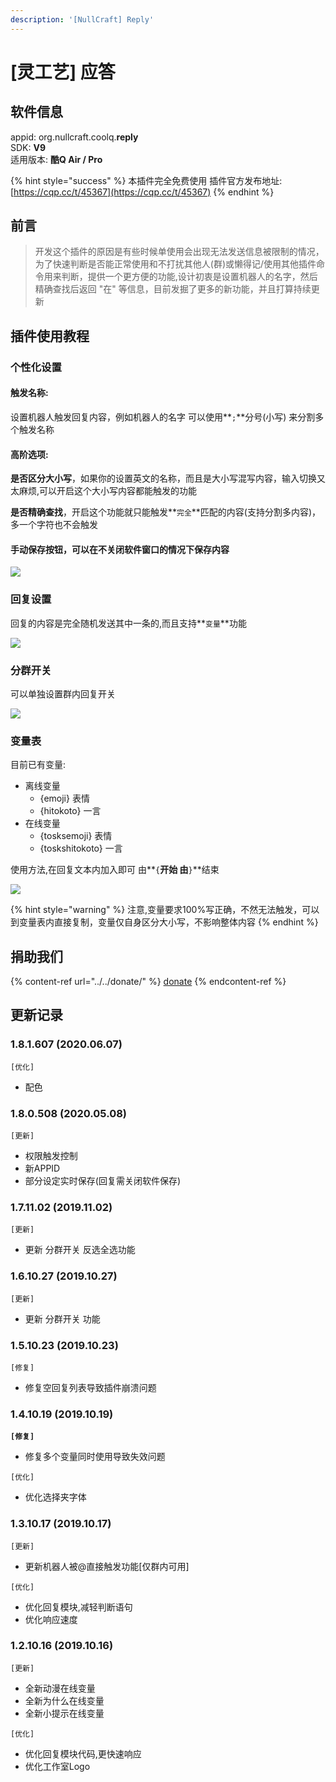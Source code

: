 ```yaml
---
description: '[NullCraft] Reply'
---
```


# \[灵工艺] 应答

## 软件信息

appid: org.nullcraft.coolq.**reply**\
SDK: **V9**\
适用版本: **酷Q Air / Pro**

{% hint style="success" %}
本插件完全免费使用  插件官方发布地址:[https://cqp.cc/t/45367](https://cqp.cc/t/45367)
{% endhint %}

## 前言

> 开发这个插件的原因是有些时候单使用会出现无法发送信息被限制的情况，为了快速判断是否能正常使用和不打扰其他人(群)或懒得记/使用其他插件命令用来判断，提供一个更方便的功能,设计初衷是设置机器人的名字，然后精确查找后返回 "在" 等信息，目前发掘了更多的新功能，并且打算持续更新

## 插件使用教程

### 个性化设置

#### 触发名称:

设置机器人触发回复内容，例如机器人的名字 可以使用**`;`**分号(小写) 来分割多个触发名称

#### 高阶选项:

**是否区分大小写**，如果你的设置英文的名称，而且是大小写混写内容，输入切换又太麻烦,可以开启这个大小写内容都能触发的功能

**是否精确查找**，开启这个功能就只能触发**`完全`**匹配的内容(支持分割多内容)，多一个字符也不会触发

#### 手动保存按钮，可以在不关闭软件窗口的情况下保存内容

![](../../.gitbook/assets/reply\_1.png)

### 回复设置

回复的内容是完全随机发送其中一条的,而且支持**`变量`**功能

![](../../.gitbook/assets/reply\_2.png)

### 分群开关

可以单独设置群内回复开关

![](../../.gitbook/assets/reply\_3.png)

### 变量表

目前已有变量:

* 离线变量
  * {emoji} 表情
  * {hitokoto} 一言
* 在线变量
  * {tosksemoji} 表情
  * {toskshitokoto} 一言

使用方法,在回复文本内加入即可 由**`{`**开始 由**`}`**结束

![](../../.gitbook/assets/reply\_4.png)



{% hint style="warning" %}
注意,变量要求100%写正确，不然无法触发，可以到变量表内直接复制，变量仅自身区分大小写，不影响整体内容
{% endhint %}

## 捐助我们

{% content-ref url="../../donate/" %}
[donate](../../donate/)
{% endcontent-ref %}

## 更新记录

### 1.8.1.607 (2020.06.07)

`[优化]`

* 配色

### 1.8.0.508 (2020.05.08)

`[更新]`

* 权限触发控制
* 新APPID
* 部分设定实时保存(回复需关闭软件保存)

### 1.7.11.02 (2019.11.02)

`[更新]`

* 更新 分群开关 反选全选功能

### 1.6.10.27 (2019.10.27)

`[更新]`

* 更新 分群开关 功能&#x20;

### 1.5.10.23 (2019.10.23)

`[修复]`

* 修复空回复列表导致插件崩溃问题

### 1.4.10.19 (2019.10.19)

**`[修复]`**

* 修复多个变量同时使用导致失效问题

`[优化]`

* 优化选择夹字体

### 1.3.10.17 (2019.10.17)

`[更新]`

* 更新机器人被@直接触发功能\[仅群内可用]

`[优化]`

* 优化回复模块,减轻判断语句
* 优化响应速度

### 1.2.10.16 (2019.10.16)

`[更新]`

* 全新动漫在线变量
* 全新为什么在线变量
* 全新小提示在线变量

`[优化]`

* 优化回复模块代码,更快速响应
* 优化工作室Logo
